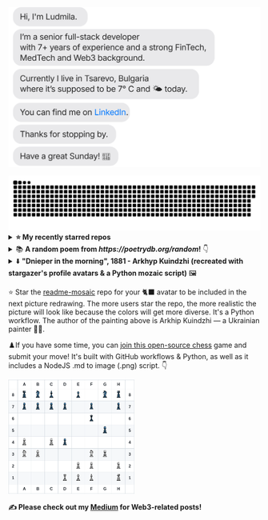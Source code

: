 [![](https://raw.githubusercontent.com/milaabl/milaabl/main/chat.svg)](https://www.linkedin.com/in/ludmila-a-dev/)

<!-- https://github.com/milaabl/milaabl/assets/86361434/c35b0e6f-acf0-435e-920d-b90faa4788ad -->

<img alt="Snake eating my contributions for breakfast🧉" src="https://raw.githubusercontent.com/milaabl/milaabl-readme/preview/github-contribution-grid-snake.svg" />

<details>
<summary>
  <strong>⭐ My recently starred repos </strong>
</summary>
  
<!-- Starred repos start -->
| Name | Url | Stars | Description |
| --- | --- |  --- |  --- |
| TatevKaren/TatevKaren-data-science-portfolio|https://github.com/TatevKaren/TatevKaren-data-science-portfolio|49|Data Science Portfolio of Tatev Karen Aslanyan including Case Studies and Research Projects that I have completed that solve business problems or introduce new products. Case Study papers, codes, and additional resources are all included.|
| PiotrRut/elonmusk-twitter-notifier|https://github.com/PiotrRut/elonmusk-twitter-notifier|59|AI driven e-mail notifier for tweets mentioning stock from Elon Musk 📈|
| Vendicated/Vencord|https://github.com/Vendicated/Vencord|5285|The cutest Discord client mod|
| yeoman/yo|https://github.com/yeoman/yo|3743|CLI tool for running Yeoman generators|
| matter-labs/zksync-era|https://github.com/matter-labs/zksync-era|1217|zkSync era|
| 0age/create2crunch|https://github.com/0age/create2crunch|384|A Rust program for finding salts that create gas-efficient Ethereum addresses via CREATE2.|
| joshstevens19/ethereum-multicall|https://github.com/joshstevens19/ethereum-multicall|312|Ability to call many ethereum constant function calls in 1 JSONRPC request|
| threshold-network/token-dashboard|https://github.com/threshold-network/token-dashboard|21||
| LimeChain/mongoose-immutable-plugin|https://github.com/LimeChain/mongoose-immutable-plugin|2|Mongoose plugin guarding fields from modifications|
| ankitects/anki|https://github.com/ankitects/anki|15965|Anki's shared backend and web components, and the Qt frontend|
| lightningnetwork/lnd|https://github.com/lightningnetwork/lnd|7290|Lightning Network Daemon ⚡️|
| CoNarrative/mongo-immutable|https://github.com/CoNarrative/mongo-immutable|10|Immutable MongoDB.|
| lightningdevkit/rust-lightning|https://github.com/lightningdevkit/rust-lightning|1036|A highly modular Bitcoin Lightning library written in Rust. It's rust-lightning, not Rusty's Lightning!|
| node-lightning/node-lightning|https://github.com/node-lightning/node-lightning|128|Bitcoin Lighting Network implemented in Node.js|
| OpenZeppelin/openzeppelin-contracts-upgradeable|https://github.com/OpenZeppelin/openzeppelin-contracts-upgradeable|905|Upgradeable variant of OpenZeppelin Contracts, meant for use in upgradeable contracts. |
| dapphub/ds-test|https://github.com/dapphub/ds-test|193|Assertions, equality checks and other test helpers|
| hbarcelos/forge-multi-version|https://github.com/hbarcelos/forge-multi-version|22|Using forge with multiple solc versions|
| threshold-network/merkle-distribution|https://github.com/threshold-network/merkle-distribution|1|Threshold Network rewards generation and distribution|
| nucypher/nucypher-contracts|https://github.com/nucypher/nucypher-contracts|14|Ethereum contracts supporting TACo applications on the Threshold Network.|
| keep-network/tbtc-v2|https://github.com/keep-network/tbtc-v2|40|Trustlessly tokenized Bitcoin on Ethereum, version 2|
| TotallyMaliciousCryptoBro/TotallyMaliciousCryptoBro|https://github.com/TotallyMaliciousCryptoBro/TotallyMaliciousCryptoBro|4||
| ethereum/EIPs|https://github.com/ethereum/EIPs|12189|The Ethereum Improvement Proposal repository|
| pcaversaccio/reentrancy-attacks|https://github.com/pcaversaccio/reentrancy-attacks|1069|A chronological and (hopefully) complete list of reentrancy attacks to date.|
| StableLib/stablelib|https://github.com/StableLib/stablelib|148|A stable library of useful TypeScript/JavaScript code|
| snappyjs/node-request-queue|https://github.com/snappyjs/node-request-queue|8|A utility to queue up a number requests to be executed in parallel batches with possible waitTime between them.|
| TP-Lab/tp-js-sdk|https://github.com/TP-Lab/tp-js-sdk|182|TokenPocket JS API for Dapp of ETH, IOST, TRON, COSMOS, SOLANA, EOS etc. (mobile only)|
| petr-hejda/solidity-merkle-airdrop|https://github.com/petr-hejda/solidity-merkle-airdrop|3|Example implementation of ERC20 token airdrop using merkle tree|
| MetaMask/KeyringController|https://github.com/MetaMask/KeyringController|214|A module for managing groups of Ethereum accounts and using them.|
| appwrite/appwrite|https://github.com/appwrite/appwrite|38456|Build like a team of hundreds_|
| novuhq/novu|https://github.com/novuhq/novu|31332|🔥 The open-source notification infrastructure with fully functional embedded notification center 🚀🚀🚀|

<!-- Starred repos end -->

</details>

<details>
  <summary>📚 <strong>A random poem from <em>https://poetrydb.org/random</em>!</strong> 👇 </summary>

<!-- Start poem -->
# 💮 Prince Athanase.  a Fragment by *Percy Bysshe Shelley*

<p>
    PART 1.<br/><br/>There was a youth, who, as with toil and travel,<br/>Had grown quite weak and gray before his time;<br/>Nor any could the restless griefs unravel<br/><br/>Which burned within him, withering up his prime<br/>And goading him, like fiends, from land to land.<br/>Not his the load of any secret crime,<br/><br/>For nought of ill his heart could understand,<br/>But pity and wild sorrow for the same;--<br/>Not his the thirst for glory or command,<br/><br/>Baffled with blast of hope-consuming shame;<br/>Nor evil joys which fire the vulgar breast,<br/>And quench in speedy smoke its feeble flame,<br/><br/>Had left within his soul their dark unrest:<br/>Nor what religion fables of the grave<br/>Feared he,--Philosophy's accepted guest.<br/><br/>For none than he a purer heart could have,<br/>Or that loved good more for itself alone;<br/>Of nought in heaven or earth was he the slave.<br/><br/>What sorrow, strange, and shadowy, and unknown,<br/>Sent him, a hopeless wanderer, through mankind?--<br/>If with a human sadness he did groan,<br/><br/>He had a gentle yet aspiring mind;<br/>Just, innocent, with varied learning fed;<br/>And such a glorious consolation find<br/><br/>In others' joy, when all their own is dead:<br/>He loved, and laboured for his kind in grief,<br/>And yet, unlike all others, it is said<br/><br/>That from such toil he never found relief.<br/>Although a child of fortune and of power,<br/>Of an ancestral name the orphan chief,<br/><br/>His soul had wedded Wisdom, and her dower<br/>Is love and justice, clothed in which he sate<br/>Apart from men, as in a lonely tower,<br/><br/>Pitying the tumult of their dark estate.--<br/>Yet even in youth did he not e'er abuse<br/>The strength of wealth or thought, to consecrate<br/><br/>Those false opinions which the harsh rich use<br/>To blind the world they famish for their pride;<br/>Nor did he hold from any man his dues,<br/><br/>But, like a steward in honest dealings tried,<br/>With those who toiled and wept, the poor and wise,<br/>His riches and his cares he did divide.<br/><br/>Fearless he was, and scorning all disguise,<br/>What he dared do or think, though men might start,<br/>He spoke with mild yet unaverted eyes;<br/><br/>Liberal he was of soul, and frank of heart,<br/>And to his many friends--all loved him well--<br/>Whate'er he knew or felt he would impart,<br/><br/>If words he found those inmost thoughts to tell;<br/>If not, he smiled or wept; and his weak foes<br/>He neither spurned nor hated--though with fell<br/><br/>And mortal hate their thousand voices rose,<br/>They passed like aimless arrows from his ear--<br/>Nor did his heart or mind its portal close<br/><br/>To those, or them, or any, whom life's sphere<br/>May comprehend within its wide array.<br/>What sadness made that vernal spirit sere?--<br/><br/>He knew not. Though his life, day after day,<br/>Was failing like an unreplenished stream,<br/>Though in his eyes a cloud and burthen lay,<br/><br/>Through which his soul, like Vesper's serene beam<br/>Piercing the chasms of ever rising clouds,<br/>Shone, softly burning; though his lips did seem<br/><br/>Like reeds which quiver in impetuous floods;<br/>And through his sleep, and o'er each waking hour,<br/>Thoughts after thoughts, unresting multitudes,<br/><br/>Were driven within him by some secret power,<br/>Which bade them blaze, and live, and roll afar,<br/>Like lights and sounds, from haunted tower to tower<br/><br/>O'er castled mountains borne, when tempest's war<br/>Is levied by the night-contending winds,<br/>And the pale dalesmen watch with eager ear;--<br/><br/>Though such were in his spirit, as the fiends<br/>Which wake and feed an everliving woe,--<br/>What was this grief, which ne'er in other minds<br/><br/>A mirror found,--he knew not--none could know;<br/>But on whoe'er might question him he turned<br/>The light of his frank eyes, as if to show<br/><br/>He knew not of the grief within that burned,<br/>But asked forbearance with a mournful look;<br/>Or spoke in words from which none ever learned<br/><br/>The cause of his disquietude; or shook<br/>With spasms of silent passion; or turned pale:<br/>So that his friends soon rarely undertook<br/><br/>To stir his secret pain without avail;--<br/>For all who knew and loved him then perceived<br/>That there was drawn an adamantine veil<br/><br/>Between his heart and mind,--both unrelieved<br/>Wrought in his brain and bosom separate strife.<br/>Some said that he was mad, others believed<br/><br/>That memories of an antenatal life<br/>Made this, where now he dwelt, a penal hell;<br/>And others said that such mysterious grief<br/><br/>From God's displeasure, like a darkness, fell<br/>On souls like his, which owned no higher law<br/>Than love; love calm, steadfast, invincible<br/><br/>By mortal fear or supernatural awe;<br/>And others,--''Tis the shadow of a dream<br/>Which the veiled eye of Memory never saw,<br/><br/>'But through the soul's abyss, like some dark stream<br/>Through shattered mines and caverns underground,<br/>Rolls, shaking its foundations; and no beam<br/><br/>'Of joy may rise, but it is quenched and drowned<br/>In the dim whirlpools of this dream obscure;<br/>Soon its exhausted waters will have found<br/><br/>'A lair of rest beneath thy spirit pure,<br/>O Athanase!--in one so good and great,<br/>Evil or tumult cannot long endure.<br/><br/>So spake they: idly of another's state<br/>Babbling vain words and fond philosophy;<br/>This was their consolation; such debate<br/><br/>Men held with one another; nor did he,<br/>Like one who labours with a human woe,<br/>Decline this talk: as if its theme might be<br/><br/>Another, not himself, he to and fro<br/>Questioned and canvassed it with subtlest wit;<br/>And none but those who loved him best could know<br/><br/>That which he knew not, how it galled and bit<br/>His weary mind, this converse vain and cold;<br/>For like an eyeless nightmare grief did sit<br/><br/>Upon his being; a snake which fold by fold<br/>Pressed out the life of life, a clinging fiend<br/>Which clenched him if he stirred with deadlier hold;--<br/>And so his grief remained--let it remain--untold. [1]<br/><br/>PART 2.<br/><br/>FRAGMENT 1.<br/><br/>Prince Athanase had one beloved friend,<br/>An old, old man, with hair of silver white,<br/>And lips where heavenly smiles would hang and blend<br/><br/>With his wise words; and eyes whose arrowy light<br/>Shone like the reflex of a thousand minds.<br/>He was the last whom superstition's blight<br/><br/>Had spared in Greece--the blight that cramps and blinds,--<br/>And in his olive bower at Oenoe<br/>Had sate from earliest youth. Like one who finds<br/><br/>A fertile island in the barren sea,<br/>One mariner who has survived his mates<br/>Many a drear month in a great ship--so he<br/><br/>With soul-sustaining songs, and sweet debates<br/>Of ancient lore, there fed his lonely being:--<br/>'The mind becomes that which it contemplates,'--<br/><br/>And thus Zonoras, by for ever seeing<br/>Their bright creations, grew like wisest men;<br/>And when he heard the crash of nations fleeing<br/><br/>A bloodier power than ruled thy ruins then,<br/>O sacred Hellas! many weary years<br/>He wandered, till the path of Laian's glen<br/><br/>Was grass-grown--and the unremembered tears<br/>Were dry in Laian for their honoured chief,<br/>Who fell in Byzant, pierced by Moslem spears:--<br/><br/>And as the lady looked with faithful grief<br/>From her high lattice o'er the rugged path,<br/>Where she once saw that horseman toil, with brief<br/><br/>And blighting hope, who with the news of death<br/>Struck body and soul as with a mortal blight,<br/>She saw between the chestnuts, far beneath,<br/><br/>An old man toiling up, a weary wight;<br/>And soon within her hospitable hall<br/>She saw his white hairs glittering in the light<br/><br/>Of the wood fire, and round his shoulders fall;<br/>And his wan visage and his withered mien,<br/>Yet calm and gentle and majestical.<br/><br/>And Athanase, her child, who must have been<br/>Then three years old, sate opposite and gazed<br/>In patient silence.<br/><br/>FRAGMENT 2.<br/><br/>Such was Zonoras; and as daylight finds<br/>One amaranth glittering on the path of frost,<br/>When autumn nights have nipped all weaker kinds,<br/><br/>Thus through his age, dark, cold, and tempest-tossed,<br/>Shone truth upon Zonoras; and he filled<br/>From fountains pure, nigh overgrown and lost,<br/><br/>The spirit of Prince Athanase, a child,<br/>With soul-sustaining songs of ancient lore<br/>And philosophic wisdom, clear and mild.<br/><br/>And sweet and subtle talk they evermore,<br/>The pupil and the master, shared; until,<br/>Sharing that undiminishable store,<br/><br/>The youth, as shadows on a grassy hill<br/>Outrun the winds that chase them, soon outran<br/>His teacher, and did teach with native skill<br/><br/>Strange truths and new to that experienced man;<br/>Still they were friends, as few have ever been<br/>Who mark the extremes of life's discordant span.<br/><br/>So in the caverns of the forest green,<br/>Or on the rocks of echoing ocean hoar,<br/>Zonoras and Prince Athanase were seen<br/><br/>By summer woodmen; and when winter's roar<br/>Sounded o'er earth and sea its blast of war,<br/>The Balearic fisher, driven from shore,<br/><br/>Hanging upon the peaked wave afar,<br/>Then saw their lamp from Laian's turret gleam,<br/>Piercing the stormy darkness, like a star<br/><br/>Which pours beyond the sea one steadfast beam,<br/>Whilst all the constellations of the sky<br/>Seemed reeling through the storm...They did but seem--<br/><br/>For, lo! the wintry clouds are all gone by,<br/>And bright Arcturus through yon pines is glowing,<br/>And far o'er southern waves, immovably<br/><br/>Belted Orion hangs--warm light is flowing<br/>From the young moon into the sunset's chasm.--<br/>'O, summer eve! with power divine, bestowing<br/><br/>'On thine own bird the sweet enthusiasm<br/>Which overflows in notes of liquid gladness,<br/>Filling the sky like light! How many a spasm<br/><br/>'Of fevered brains, oppressed with grief and madness,<br/>Were lulled by thee, delightful nightingale,--<br/>And these soft waves, murmuring a gentle sadness,--<br/><br/>'And the far sighings of yon piny dale<br/>Made vocal by some wind we feel not here.--<br/>I bear alone what nothing may avail<br/><br/>'To lighten--a strange load!'--No human ear<br/>Heard this lament; but o'er the visage wan<br/>Of Athanase, a ruffling atmosphere<br/><br/>Of dark emotion, a swift shadow, ran,<br/>Like wind upon some forest-bosomed lake,<br/>Glassy and dark.--And that divine old man<br/><br/>Beheld his mystic friend's whole being shake,<br/>Even where its inmost depths were gloomiest--<br/>And with a calm and measured voice he spake,<br/><br/>And, with a soft and equal pressure, pressed<br/>That cold lean hand:--'Dost thou remember yet<br/>When the curved moon then lingering in the west<br/><br/>'Paused, in yon waves her mighty horns to wet,<br/>How in those beams we walked, half resting on the sea?<br/>'Tis just one year--sure thou dost not forget--<br/><br/>'Then Plato's words of light in thee and me<br/>Lingered like moonlight in the moonless east,<br/>For we had just then read--thy memory<br/><br/>'Is faithful now--the story of the feast;<br/>And Agathon and Diotima seemed<br/>From death and dark forgetfulness released...'<br/><br/>FRAGMENT 3.<br/><br/>And when the old man saw that on the green<br/>Leaves of his opening ... a blight had lighted<br/>He said: 'My friend, one grief alone can wean<br/><br/>A gentle mind from all that once delighted:--<br/>Thou lovest, and thy secret heart is laden<br/>With feelings which should not be unrequited.'<br/><br/>And Athanase ... then smiled, as one o'erladen<br/>With iron chains might smile to talk (?) of bands<br/>Twined round her lover's neck by some blithe maiden,<br/>And said...<br/><br/>FRAGMENT 4.<br/><br/>'Twas at the season when the Earth upsprings<br/>From slumber, as a sphered angel's child,<br/>Shadowing its eyes with green and golden wings,<br/><br/>Stands up before its mother bright and mild,<br/>Of whose soft voice the air expectant seems--<br/>So stood before the sun, which shone and smiled<br/><br/>To see it rise thus joyous from its dreams,<br/>The fresh and radiant Earth. The hoary grove<br/>Waxed green--and flowers burst forth like starry beams;--<br/><br/>The grass in the warm sun did start and move,<br/>And sea-buds burst under the waves serene:--<br/>How many a one, though none be near to love,<br/><br/>Loves then the shade of his own soul, half seen<br/>In any mirror--or the spring's young minions,<br/>The winged leaves amid the copses green;--<br/><br/>How many a spirit then puts on the pinions<br/>Of fancy, and outstrips the lagging blast,<br/>And his own steps--and over wide dominions<br/><br/>Sweeps in his dream-drawn chariot, far and fast,<br/>More fleet than storms--the wide world shrinks below,<br/>When winter and despondency are past.<br/><br/>FRAGMENT 5.<br/><br/>'Twas at this season that Prince Athanase<br/>Passed the white Alps--those eagle-baffling mountains<br/>Slept in their shrouds of snow;--beside the ways<br/><br/>The waterfalls were voiceless--for their fountains<br/>Were changed to mines of sunless crystal now,<br/>Or by the curdling winds--like brazen wings<br/><br/>Which clanged along the mountain's marble brow--<br/>Warped into adamantine fretwork, hung<br/>And filled with frozen light the chasms below.<br/><br/>Vexed by the blast, the great pines groaned and swung<br/>Under their load of --<br/>...<br/>...<br/>Such as the eagle sees, when he dives down<br/>From the gray deserts of wide air,<br/> Athanase; and o'er his mien (?) was thrown<br/><br/>The shadow of that scene, field after field,<br/>Purple and dim and wide...<br/><br/>FRAGMENT 6.<br/><br/>Thou art the wine whose drunkenness is all<br/>We can desire, O Love! and happy souls,<br/>Ere from thy vine the leaves of autumn fall,<br/><br/>Catch thee, and feed from their o'erflowing bowls<br/>Thousands who thirst for thine ambrosial dew;--<br/>Thou art the radiance which where ocean rolls<br/><br/>Investeth it; and when the heavens are blue<br/>Thou fillest them; and when the earth is fair<br/>The shadow of thy moving wings imbue<br/><br/>Its deserts and its mountains, till they wear<br/>Beauty like some light robe;--thou ever soarest<br/>Among the towers of men, and as soft air<br/><br/>In spring, which moves the unawakened forest,<br/>Clothing with leaves its branches bare and bleak,<br/>Thou floatest among men; and aye implorest<br/><br/>That which from thee they should implore:--the weak<br/>Alone kneel to thee, offering up the hearts<br/>The strong have broken--yet where shall any seek<br/><br/>A garment whom thou clothest not? the darts<br/>Of the keen winter storm, barbed with frost,<br/>Which, from the everlasting snow that parts<br/><br/>The Alps from Heaven, pierce some traveller lost<br/>In the wide waved interminable snow<br/>Ungarmented,...<br/><br/>ANOTHER FRAGMENT (A)<br/><br/>Yes, often when the eyes are cold and dry,<br/>And the lips calm, the Spirit weeps within<br/>Tears bitterer than the blood of agony<br/><br/>Trembling in drops on the discoloured skin<br/>Of those who love their kind and therefore perish<br/>In ghastly torture--a sweet medicine<br/><br/>Of peace and sleep are tears, and quietly<br/>Them soothe from whose uplifted eyes they fall<br/>But...<br/><br/>ANOTHER FRAGMENT (B)<br/><br/>Her hair was brown, her sphered eyes were brown,<br/>And in their dark and liquid moisture swam,<br/>Like the dim orb of the eclipsed moon;<br/><br/>Yet when the spirit flashed beneath, there came<br/>The light from them, as when tears of delight<br/>Double the western planet's serene flame.
</p>

***
<!-- End poem -->
</details>

<details>
<summary>
  ⬇️ <strong>"Dnieper in the morning", 1881 - Arkhyp Kuindzhi (recreated with stargazer's profile avatars & a Python mozaic script)</strong> 🖼️
</summary>

<img width="49%" src="https://raw.githubusercontent.com/milaabl/readme-mosaic/main/data/input.jpg" alt="Original picture"/>
<img width="49%" src="https://raw.githubusercontent.com/milaabl/readme-mosaic/main/data/output.jpg" alt="Output picture"/>
<img width="70%" src="https://raw.githubusercontent.com/milaabl/readme-mosaic/main/data/output.gif" alt="Output GIF"/>
</details>

⭐ Star the [readme-mosaic](https://github.com/milaabl/readme-mosaic) repo for your 🐈‍⬛ avatar to be included in the next picture redrawing. The more users star the repo, the more realistic the picture will look like because the colors will get more diverse. It's a Python workflow. The author of the painting above is Arkhip Kuindzhi — a Ukrainian painter 💙💛.

♟️If you have some time, you can [join this open-source chess](https://github.com/milaabl/readme-chess) game and submit your move! It's built with GitHub workflows & Python, as well as it includes a NodeJS .md to image (.png) script. 👇

<a href="https://github.com/milaabl/readme-chess/blob/master/README.md"><img src="https://raw.githubusercontent.com/milaabl/readme-chess/master/chess.png" alt="README chess dynamic game preview" width="50%" /></a>

<strong>✍️ Please check out my <a href="https://medium.com/@milaabl2405">Medium</a> for Web3-related posts!</strong>
